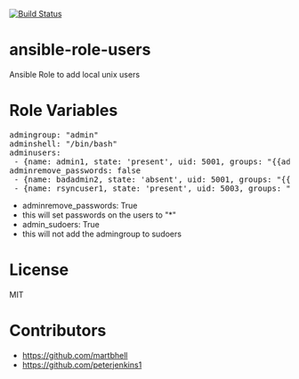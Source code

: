 [![Build Status](https://travis-ci.org/CSC-IT-Center-for-Science/ansible-role-users.svg)](https://travis-ci.org/CSC-IT-Center-for-Science/ansible-role-users)
# ansible-role-users
Ansible Role to add local unix users

# Role Variables

<pre>
admingroup: "admin"
adminshell: "/bin/bash"
adminusers:
 - {name: admin1, state: 'present', uid: 5001, groups: "{{admingroup}}", shell: "{{adminshell}}", pubkey: "ssh-rsa KEY admin1@example.com" }
adminremove_passwords: false
 - {name: badadmin2, state: 'absent', uid: 5001, groups: "{{admingroup}}", shell: "{{adminshell}}", pubkey: "ssh-rsa KEY badadmin2@example.com" }
 - {name: rsyncuser1, state: 'present', uid: 5003, groups: "{{admingroup}}", shell: "{{adminshell}}", pubkey: "ssh-rsa KEY rsync1@example.com", options: 'command="/usr/local/bin/rrsync /allow/rrsync/here/directory",no-agent-forwarding,no-port-forwarding,no-pty,no-user-rc,no-X11-forwarding' }
</pre>

 - adminremove_passwords: True
  - this will set passwords on the users to "\*"
 - admin_sudoers: True
  - this will not add the admingroup to sudoers

# License

MIT

# Contributors

 - https://github.com/martbhell
 - https://github.com/peterjenkins1
